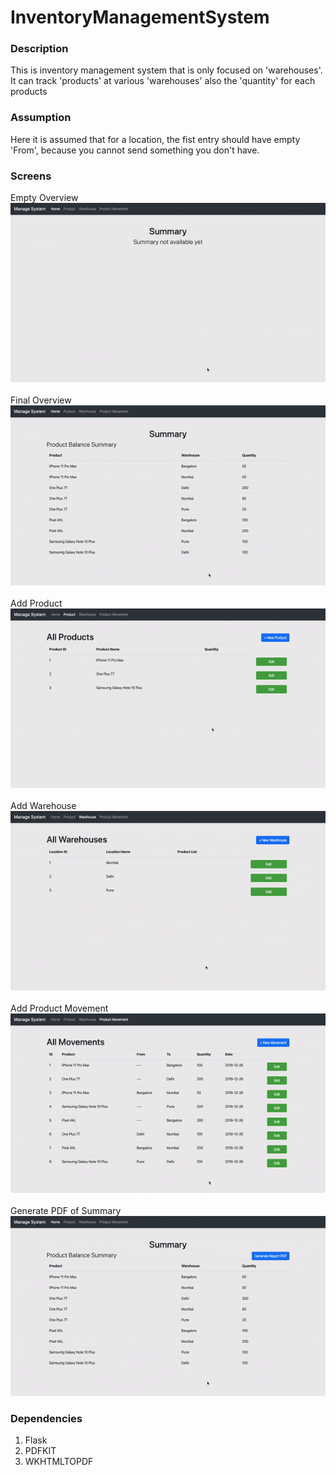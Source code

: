 # InventoryManagementSystem
### Description
 This is inventory management system that is only focused on 'warehouses'. It can track 'products' at various 'warehouses' also the 'quantity' for each products
 
 
### Assumption
 Here it is assumed that for a location, the fist entry should have empty 'From', because you cannot send something you don't have.

### Screens
Empty Overview
![Empty Overview](Utils/overview_empty.gif)
<br>
<br>
Final Overview
![Overview](Utils/overview.gif)
<br>
<br>
Add Product
![Add Product](Utils/add_product.gif)
<br>
<br>
Add Warehouse
![Add Location](Utils/add_location.gif)
<br>
<br>
Add Product Movement
![Add Movement](Utils/add_movement.gif)
<br>
<br>
Generate PDF of Summary
![Generate PDF of Summary](Utils/report.gif)


### Dependencies
1. Flask
2. PDFKIT
3. WKHTMLTOPDF
